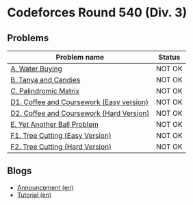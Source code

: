 # Codeforces Round 540 (Div. 3)

## Problems

|Problem name|Status|
|------------|---------|
| [A. Water Buying](problems/A._Water_Buying.md)|NOT OK|
| [B. Tanya and Candies](problems/B._Tanya_and_Candies.md)|NOT OK|
| [C. Palindromic Matrix](problems/C._Palindromic_Matrix.md)|NOT OK|
| [D1. Coffee and Coursework (Easy version)](problems/D1._Coffee_and_Coursework_(Easy_version).md)|NOT OK|
| [D2. Coffee and Coursework (Hard Version)](problems/D2._Coffee_and_Coursework_(Hard_Version).md)|NOT OK|
| [E. Yet Another Ball Problem](problems/E._Yet_Another_Ball_Problem.md)|NOT OK|
| [F1. Tree Cutting (Easy Version)](problems/F1._Tree_Cutting_(Easy_Version).md)|NOT OK|
| [F2. Tree Cutting (Hard Version)](problems/F2._Tree_Cutting_(Hard_Version).md)|NOT OK|
## Blogs

- [Announcement (en)](blogs/Announcement_(en).md)
- [Tutorial (en)](blogs/Tutorial_(en).md)
